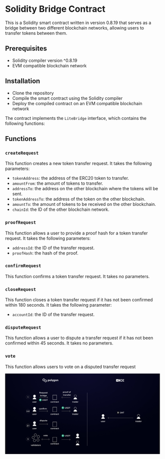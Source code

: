 # Solidity Bridge Contract

This is a Solidity smart contract written in version 0.8.19 that serves as a bridge between two different blockchain networks, allowing users to transfer tokens between them.

## Prerequisites
- Solidity compiler version ^0.8.19
- EVM compatible blockchain network

## Installation
- Clone the repository
- Compile the smart contract using the Solidity compiler
- Deploy the compiled contract on an EVM compatible blockchain network

The contract implements the `LiteBridge` interface, which contains the following functions:

## Functions

### `createRequest`
This function creates a new token transfer request. It takes the following parameters:

- `tokenAddress`: the address of the ERC20 token to transfer.
- `amountFrom`: the amount of tokens to transfer.
- `addressTo`: the address on the other blockchain where the tokens will be sent.
- `tokenAddressTo`: the address of the token on the other blockchain.
- `amountTo`: the amount of tokens to be received on the other blockchain.
- `chainId`: the ID of the other blockchain network.


### `proofRequest`
This function allows a user to provide a proof hash for a token transfer request. It takes the following parameters:

- `addressId`: the ID of the transfer request.
- `proofHash`: the hash of the proof.


### `confirmRequest`
This function confirms a token transfer request. It takes no parameters.

### `closeRequest`
This function closes a token transfer request if it has not been confirmed within 180 seconds. It takes the following parameter:

- `accountId`: the ID of the transfer request.


### `disputeRequest`
This function allows a user to dispute a transfer request if it has not been confirmed within 45 seconds. It takes no parameters.

### `vote`
This function allows users to vote on a disputed transfer request


![A mushroom-head robot](./images/howwork.jpg 'Codey the Codecademy mascot')